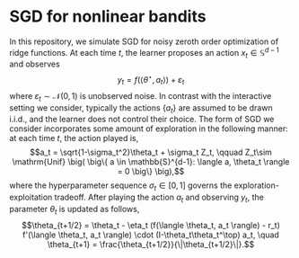 # SGD for nonlinear bandits
In this repository, we simulate SGD for noisy zeroth order optimization of ridge functions.
At each time $t$, the learner proposes an action $x_t \in \mathbb{S}^{d-1}$ and observes
$$y_t = f(\langle \theta^\star, a_t \rangle) + \varepsilon_t$$
where $\varepsilon_t \sim \mathcal{N} (0,1)$ is unobserved noise. In contrast with the interactive setting we consider, typically the actions $\{ a_t \}$ are assumed to be drawn i.i.d., and the learner does not control their choice. The form of SGD we consider incorporates some amount of exploration in the following manner: at each time $t$, the action played is,
$$a_t = \sqrt{1-\sigma_t^2}\theta_t + \sigma_t Z_t, \qquad Z_t\sim \mathrm{Unif} \big( \big\{ a \in \mathbb{S}^{d-1}: \langle a, \theta_t \rangle = 0 \big\} \big),$$
where the hyperparameter sequence $\sigma_t\in [0,1]$ governs the exploration-exploitation tradeoff. After playing the action $a_t$ and observing $y_t$, the parameter $\theta_t$ is updated as follows,
$$\theta_{t+1/2} = \theta_t - \eta_t (f(\langle \theta_t, a_t \rangle) - r_t) f'(\langle \theta_t, a_t \rangle) \cdot (I-\theta_t\theta_t^\top) a_t, \quad \theta_{t+1} = \frac{\theta_{t+1/2}}{\|\theta_{t+1/2}\|}.$$